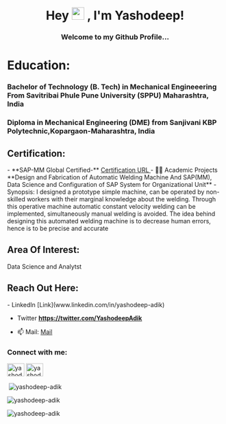 <h1 align="center">Hey <img src="https://github.com/TheDudeThatCode/TheDudeThatCode/blob/master/Assets/Hi.gif" width="29"> , I'm Yashodeep!</h1>
<h3 align="center">Welcome to my Github Profile...</h3>

<h1>Education:</h1>
<h3>  Bachelor of Technology (B. Tech) in Mechanical Engineeering From Savitribai Phule Pune University (SPPU) Maharashtra, India</h3>
<h3> Diploma in Mechanical Engineering (DME) from Sanjivani KBP Polytechnic,Kopargaon-Maharashtra, India</h3>

<h2>Certification:</h2>
- **SAP-MM Global Certified-** <a href="https://www.credly.com/badges/f99bd2a5-e08f-446b-bc86-15c5ba638b61/public_url"> Certification URL </a>
- 👨‍💻 Academic Projects **Design and Fabrication of Automatic Welding Machine And SAP(MM), Data Science and Configuration of SAP System for Organizational Unit**
- Synopsis: I designed a prototype simple machine, can be operated by non-skilled workers with 
their marginal knowledge about the welding. Through this operative machine automatic constant 
velocity welding can be implemented, simultaneously manual welding is avoided. The idea behind 
designing this automated welding machine is to decrease human errors, hence is to be precise and 
accurate

<h2>Area Of Interest:</h2>
Data Science and Analytst

<h2>Reach Out Here:</h2>
- LinkedIn [Link](www.linkedin.com/in/yashodeep-adik)

- Twitter **https://twitter.com/YashodeepAdik**

- 📫 Mail: <a href="mailto:yashodeepadik111@gmail.com">Mail</a>

<h3 align="left">Connect with me:</h3>
<p align="left">
<a href="https://twitter.com/yashodeepadik" target="blank"><img align="center" src="https://raw.githubusercontent.com/rahuldkjain/github-profile-readme-generator/master/src/images/icons/Social/twitter.svg" alt="yashodeepadik" height="30" width="40" /></a>
<a href="https://linkedin.com/in/yashodeep adik" target="blank"><img align="center" src="https://raw.githubusercontent.com/rahuldkjain/github-profile-readme-generator/master/src/images/icons/Social/linked-in-alt.svg" alt="yashodeep adik" height="30" width="40" /></a>
</p>

<p>&nbsp;<img align="center" src="https://github-readme-stats.vercel.app/api?username=yashodeep-adik&show_icons=true&locale=en" alt="yashodeep-adik" /></p>

<p align="left"> <img src="https://komarev.com/ghpvc/?username=yashodeep-adik&label=Profile%20views&color=0e75b6&style=flat" alt="yashodeep-adik" /> </p>

<p><img align="center" src="https://github-readme-streak-stats.herokuapp.com/?user=yashodeep-adik&" alt="yashodeep-adik" /></p>
